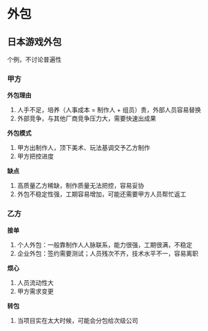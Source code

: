 # 外包

## 日本游戏外包

个例，不讨论普遍性

### 甲方

**外包理由**

1. 人手不足，培养（人事成本 = 制作人 + 组员）贵，外部人员容易替换
2. 外部竞争，与其他厂商竞争压力大，需要快速出成果

**外包模式**

1. 甲方出制作人，顶下美术、玩法基调交予乙方制作
2. 甲方把控进度

**缺点**

1. 高质量乙方稀缺，制作质量无法把控，容易妥协
2. 外包不稳定性强，工期容易增加，可能还需要甲方人员帮忙返工

### 乙方
**接单**

1. 个人外包：一般靠制作人人脉联系，能力很强，工期很满，不稳定
2. 企业外包：签约需要测试；人员残次不齐，技术水平不一，容易离职

**烦心**

1. 人员流动性大
2. 甲方需求变更

**转包**

1. 当项目实在太大时候，可能会分包给次级公司



